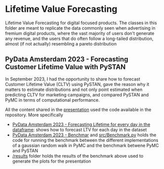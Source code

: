 # Lifetime Value Forecasting
Lifetime Value Forecasting for digital focused products.
The classes in this folder are meant to replicate the data commonly seen when advertising in fremium digital products, where the vast majority of users don't generate any revenue, and the users that do often follow a long-tailed distribution, almost (if not actually) resembling a pareto distribution

## PyData Amsterdam 2023 - Forecasting Customer Lifetime Value with PySTAN
In September 2023, I had the opportunity to share how to forecast Customer Lifetime Value (CLTV) using PySTAN, gave the reason why it matters to estimate distributions and not only point estimated when predicting CLTV for marketing campaigns, and compared PySTAN and PyMC in terms of computational performance.

All the content shared in the [presentation](https://docs.google.com/presentation/d/1SD2aUMpcRAStDlc4BtcvhuTlSJOlsREZAmPYjMKEnEg/edit#slide=id.g25a81e3591d_0_0) used the code available in the repository. More specifically

- [PyData Amsterdam 2023 - Forecasting Lifetime for every day in the dataframe](https://github.com/raphaeltamaki/lifetime_value_forecasting/blob/main/PyData%20Amsterdam%202023%20-%20Forecasting%20Lifetime%20for%20every%20day%20in%20the%20dataframe.ipynb): shows how to forecast LTV for each day in the dataset
- [PyData Amsterdam 2023 - Benchmar](https://github.com/raphaeltamaki/lifetime_value_forecasting/blob/main/PyData%20Amsterdam%202023%20-%20Benchmark.ipynb) and [src/Benchmark.py](https://github.com/raphaeltamaki/lifetime_value_forecasting/blob/main/src/Benchmark.py) holds the code for running the benchmark between the different implementations of a gaussian random walk in PyMC and the benchmark betwene PyMC and PySTAN
- [/results](https://github.com/raphaeltamaki/lifetime_value_forecasting/tree/main/results) folder holds the results of the benchmark above used to generate the plots for the presentation
